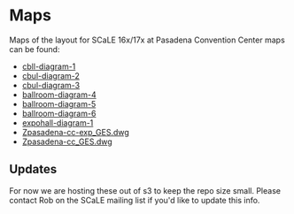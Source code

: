 # Maps

Maps of the layout for SCaLE 16x/17x at Pasadena Convention Center maps can be found:

* [cbll-diagram-1](http://sarcasticadmin.com/scale/maps/16x/cbll-diagram-1-scale.pdf)
* [cbul-diagram-2](http://sarcasticadmin.com/scale/maps/16x/cbul-diagram-2-scale.pdf)
* [cbul-diagram-3](http://sarcasticadmin.com/scale/maps/16x/cbul-diagram-3-scale.pdf)
* [ballroom-diagram-4](http://sarcasticadmin.com/scale/maps/16x/ballroom-diagram-4-scale.pdf)
* [ballroom-diagram-5](http://sarcasticadmin.com/scale/maps/16x/ballroom-diagram-5-scale.pdf)
* [ballroom-diagram-6](http://sarcasticadmin.com/scale/maps/16x/ballroom-diagram-6-scale.pdf)
* [expohall-diagram-1](http://sarcasticadmin.com/scale/maps/17x/expohall-diagram-1-scale.pdf)
* [Zpasadena-cc-exp_GES.dwg](http://sarcasticadmin.com/scale/maps/Zpasadena-cc-exp_GES.dwg)
* [Zpasadena-cc_GES.dwg](http://sarcasticadmin.com/scale/maps/Zpasadena-cc_GES.dwg)

## Updates

For now we are hosting these out of s3 to keep the repo size small. Please contact Rob on the SCaLE mailing list if you'd
like to update this info.
